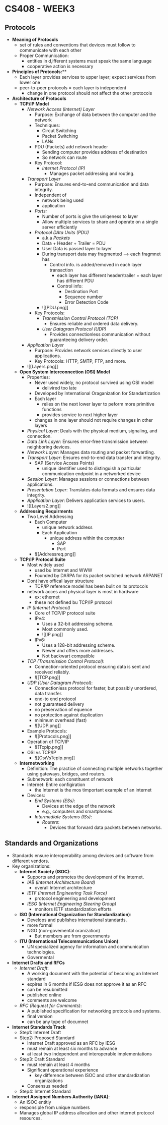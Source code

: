 # CS408 - WEEK3

## Protocols

- **Meaning of Protocols**
    - set of rules and conventions that devices must follow to communicate with each other
    - Proper Communication: 
        - entities in d,ifferent systems must speak the same language 
        - cooperative action is necessary
- **Principles of Protocols:****
    - Each layer provides services to upper layer; expect services from lower one
    - peer-to-peer protocols = each layer is independent
        - change in one protocol should not affect the other protocols
- **Architecture of Protocols**
    - **TCP/IP Model**
        - *Network Access (Internet) Layer*
            - Purpose: Exchange of data between the computer and the network
            - Techniques:
                - Circut Switching
                - Packet Switching
                - LANs
            - PDU (Packets) add network header
                - Sending computer provides address of destination
                - So network can route
            - Key Protocol: 
                - *Internet Protocol (IP)*
                    - Manages packet addressing and routing.
        - *Transport Layer*
            - Purpose: Ensures end-to-end communication and data integrity.
            - Independent of 
                - network being used
                - application
            - *Ports:*
                - Number of ports is give the uniqeness to layer
                -  Allow multiple services to share and operate on a single server efficiently
            - *Protocol DAta Units (PDU)*
                - a.k.a *Packets*
                - Data + Header + Trailer = PDU
                - User Data is passed layer to layer
                - During transport data may fragmented --\> each fragmnet has
                    - Control info. is added/removed in each layer transaction
                        - each layer has different header/trailer = each layer has different PDU
                        - Control info:
                            - Destination Port
                            - Sequence number
                            - Error Detection Code
                - ![[PDU.png]]
            - Key Protocols:
                - *Transmission Control Protocol (TCP)*
                    - Ensures reliable and ordered data delivery.
                - *User Datagram Protocol (UDP)*
                    - Provides connectionless communication without guaranteeing delivery order.
        - *Application Layer*
            - Purpose: Provides network services directly to user applications.
            - Key Protocols: HTTP, SMTP, FTP, and more.
        - ![[Layers.png]]
    - **Open System Interconnection (OSI) Model**
        - Properties:
            - Never used widely, no protocol survived using OSI model
                - delivired too late
            - Developed by International Oraganization for Standartization
            - Each layer 
                - relies on the next lower layer to peform more primitive functions
                - provides service to next higher layer
            - changes in one layer should not require changes in other layers
        - *Physical Layer*: Deals with the physical medium, signaling, and connection.
        - *Data Link Layer*: Ensures error-free transmission between neighboring devices.
        - *Network Layer*: Manages data routing and packet forwarding.
        - *Transport Layer*: Ensures end-to-end data transfer and integrity.
            - SAP (Service Access Points)
                - unique identifier used to distinguish a particular communication endpoint in a networked device
        - *Session Layer*: Manages sessions or connections between applications.
        - *Presentation Layer*: Translates data formats and ensures data integrity.
        - *Application Layer*: Delivers application services to users.
        - ![[Layers2.png]]
    - **Addressing Requirments**
        - Two Level Addressing
            - Each Computer
                - unique network address
                - Each Application
                    - unique address within the computer
                        - SAP
                        - Port
            - ![[Addressreq.png]]
    - **TCP/IP Protocol Suite**
        - Most widely used
            - used bu Internet and WWW
            - Founded by DARPA for its packet switched network ARPANET
        - Dont have offical layer structure
            - TCP/IP reference model has been bulit on its protocols
        - network acces and physical layer is most in hardware
            - ex: ethernet
            - these not defined bu TCP/IP protocol
        - *IP (Internet Protocol)*
            - Core of TCP/IP protocol suite
            - IPv4: 
                - Uses a 32-bit addressing scheme. 
                - Most commonly used.
                - ![[IP.png]]
            - IPv6: 
                - Uses a 128-bit addressing scheme. 
                - Newer and offers more addresses.
                - Not backwart compatible
        - *TCP (Transmission Control Protocol)*: 
            - Connection-oriented protocol ensuring data is sent and received reliably.
            - ![[TCP.png]]
        - *UDP (User Datagram Protocol)*: 
            - Connectionless protocol for faster, but possibly unordered, data transfer.
            - end-to end protocol
            - not guaranteed delivery
            - no preservation of equence
            - no protection against duplication
            - minimum overhead (fast)
            - ![[UDP.png]]
        - Example Protocols:
            - ![[Protocols.png]]
        - Operation of TCP/IP
            - ![[TcpIp.png]]
        - OSI vs TCP/IP
            - ![[OsıVsTcpIp.png]]
    - **Internetworking**
        - Definition: The practice of connecting multiple networks together using gateways, bridges, and routers.
        - Subnetwork: each constituent of network
        - Internet: Entire configiration
            - the Internet is the mos timportant example of an internet
        - Devices:
            - *End Systems (ESs)*: 
                - Devices at the edge of the network
                - e.g., computers and smartphones.
            - *Intermediate Systems (ISs)*: 
                - *Routers*:
                    -  Devices that forward data packets between networks.

## Standards and Organizations

- Standards ensure interoperability among devices and software from different vendors.
- Key organizations:
    - **Internet Society (ISOC)**: 
        - Supports and promotes the development of the internet.
        - *IAB (Internet Architecture Board)*
            - overall Internet architecture
        - *IETF (Internet Engineering Task Force)*
            - protocol engineering and development
        - *IESG (Internet Engineering Steering Group)*
            - monitors IETF standardization efforts
    - **ISO (International Organization for Standardization)**:
        - Develops and publishes international standards.
        - more formal
        - NGO (non-govemental oranization)
            - But members are from governments
    - **ITU (International Telecommunications Union)**: 
        - UN specialized agency for information and communication technologies.
        - Govermental
- **Internet Drafts and RFCs**
    - *Internet Draft*: 
        - A working document with the potential of becoming an Internet standard
        - expires in 6 months if IESG does not approve it as an RFC
        - can be resubmitted
        - published online
        - comments are welcome
    - *RFC (Request for Comments)*: 
        - A published specification for networking protocols and systems.
        - final version
        - can be any type of documnet
- **Internet Standards Track**
    - Step1: Internet Draft
    - Step2: Proposed Standard
        - Internet Draft approved as an RFC by IESG
        - must remain at least six months to advance 
        - at least two independent and interoperable implementations 
    - Step3: Draft Standard
        - must remain at least 4 months
        - Significant operational experience
            - key difference between ISOC and other standardization organizations 
        - Consensus needed
    - Step4: Internet Standard
- **Internet Assigned Numbers Authority (IANA)**: 
    - An ISOC entitiy
    - responsiple from unique numbers
    - Manages global IP address allocation and other internet protocol resources.

